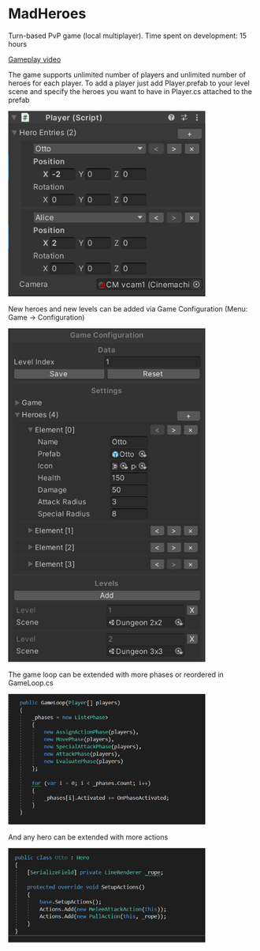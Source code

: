 # MadHeroes

Turn-based PvP game (local multiplayer). Time spent on development: 15 hours

[Gameplay video](https://drive.google.com/file/d/1V8b9PvSxtNS8Pb7eNKdv7ew740zqm9sL/view?usp=sharing)

The game supports unlimited number of players and unlimited number of heroes for each player. To add a player just add Player.prefab to your level scene and specify the heroes you want to have in Player.cs attached to the prefab

<img src="Images/Player.PNG" width = "400">

New heroes and new levels can be added via Game Configuration (Menu: Game -> Configuration)

<img src="Images/Configuration.PNG" width = "400">

The game loop can be extended with more phases or reordered in GameLoop.cs

<img src="Images/GameLoop.PNG" width = "400">

And any hero can be extended with more actions

<img src="Images/Hero.PNG" width = "400">
